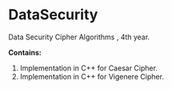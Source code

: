 # DataSecurity
Data Security Cipher Algorithms , 4th year.

**Contains:** 

1. Implementation in C++ for Caesar Cipher.
2. Implementation in C++ for Vigenere Cipher.

